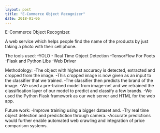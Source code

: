 ```yaml
---
layout: post
title: "E-Commerce Object Recognizer"
date: 2018-01-06
---
```


E-Commerce Object Recognizer.

A web service which helps people find the name of the products by just taking a photo with their cell phone.

The tools used:
-YOLO - Real Time Object Detection
-TensorFlow For Poets
-Flask and Python Libs
-Web Driver

Methodology:
-The object with highest accuracy is detected, extracted and cropped from the image.
-This cropped image is now given as an input to the classifier that we trained.
-The classifier then predicts the brand of the image.
-We used a pre-trained model from image-net and we retrained the classification layer of our model to predict and classify a few brands.
-We used the Python Flask framework as our web server and HTML for the web app.

Future work:
-Improve training using a bigger dataset and.
-Try real time object detection and predictiction through camera.
-Accurate predictions would further enable automated web crawling and integration of price comparison systems.


